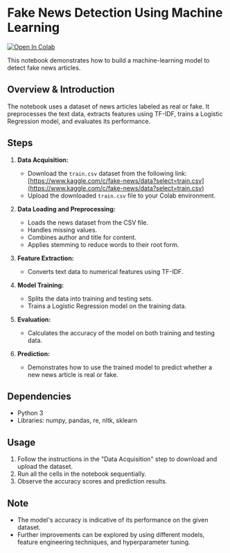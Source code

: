 # Fake News Detection Using Machine Learning

[![Open In Colab](https://colab.research.google.com/assets/colab-badge.svg)](https://colab.research.google.com/drive/1yOeUYRcHKMlGihIGiIUkl35Mm0_PNGwZ?usp=sharing)

This notebook demonstrates how to build a machine-learning model to detect fake news articles. 

## Overview & Introduction

The notebook uses a dataset of news articles labeled as real or fake. It preprocesses the text data, extracts features using TF-IDF, trains a Logistic Regression model, and evaluates its performance.

## Steps

1. **Data Acquisition:**
   - Download the `train.csv` dataset from the following link:
     [https://www.kaggle.com/c/fake-news/data?select=train.csv](https://www.kaggle.com/c/fake-news/data?select=train.csv)
   - Upload the downloaded `train.csv` file to your Colab environment.

2. **Data Loading and Preprocessing:**
   - Loads the news dataset from the CSV file.
   - Handles missing values.
   - Combines author and title for content.
   - Applies stemming to reduce words to their root form.

3. **Feature Extraction:**
   - Converts text data to numerical features using TF-IDF.

4. **Model Training:**
   - Splits the data into training and testing sets.
   - Trains a Logistic Regression model on the training data.

5. **Evaluation:**
   - Calculates the accuracy of the model on both training and testing data.

6. **Prediction:**
   - Demonstrates how to use the trained model to predict whether a new news article is real or fake.

## Dependencies

- Python 3
- Libraries: numpy, pandas, re, nltk, sklearn

## Usage

1. Follow the instructions in the "Data Acquisition" step to download and upload the dataset.
2. Run all the cells in the notebook sequentially.
3. Observe the accuracy scores and prediction results.

## Note

- The model's accuracy is indicative of its performance on the given dataset.
- Further improvements can be explored by using different models, feature engineering techniques, and hyperparameter tuning.
